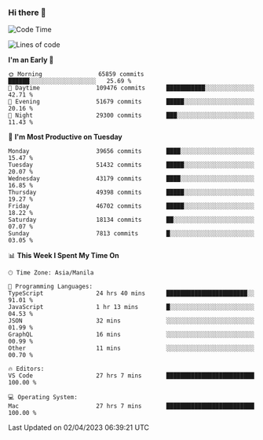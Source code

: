 ### Hi there 👋

<!--START_SECTION:waka-->
![Code Time](http://img.shields.io/badge/Code%20Time-3%2C800%20hrs%2017%20mins-blue)

![Lines of code](https://img.shields.io/badge/From%20Hello%20World%20I%27ve%20Written-101.2%20million%20lines%20of%20code-blue)

**I'm an Early 🐤** 

```text
🌞 Morning                65859 commits       ██████░░░░░░░░░░░░░░░░░░░   25.69 % 
🌆 Daytime                109476 commits      ███████████░░░░░░░░░░░░░░   42.71 % 
🌃 Evening                51679 commits       █████░░░░░░░░░░░░░░░░░░░░   20.16 % 
🌙 Night                  29300 commits       ███░░░░░░░░░░░░░░░░░░░░░░   11.43 % 
```
📅 **I'm Most Productive on Tuesday** 

```text
Monday                   39656 commits       ████░░░░░░░░░░░░░░░░░░░░░   15.47 % 
Tuesday                  51432 commits       █████░░░░░░░░░░░░░░░░░░░░   20.07 % 
Wednesday                43179 commits       ████░░░░░░░░░░░░░░░░░░░░░   16.85 % 
Thursday                 49398 commits       █████░░░░░░░░░░░░░░░░░░░░   19.27 % 
Friday                   46702 commits       █████░░░░░░░░░░░░░░░░░░░░   18.22 % 
Saturday                 18134 commits       ██░░░░░░░░░░░░░░░░░░░░░░░   07.07 % 
Sunday                   7813 commits        █░░░░░░░░░░░░░░░░░░░░░░░░   03.05 % 
```


📊 **This Week I Spent My Time On** 

```text
🕑︎ Time Zone: Asia/Manila

💬 Programming Languages: 
TypeScript               24 hrs 40 mins      ███████████████████████░░   91.01 % 
JavaScript               1 hr 13 mins        █░░░░░░░░░░░░░░░░░░░░░░░░   04.53 % 
JSON                     32 mins             ░░░░░░░░░░░░░░░░░░░░░░░░░   01.99 % 
GraphQL                  16 mins             ░░░░░░░░░░░░░░░░░░░░░░░░░   00.99 % 
Other                    11 mins             ░░░░░░░░░░░░░░░░░░░░░░░░░   00.70 % 

🔥 Editors: 
VS Code                  27 hrs 7 mins       █████████████████████████   100.00 % 

💻 Operating System: 
Mac                      27 hrs 7 mins       █████████████████████████   100.00 % 
```


 Last Updated on 02/04/2023 06:39:21 UTC
<!--END_SECTION:waka-->


<!--
**rad182/rad182** is a ✨ _special_ ✨ repository because its `README.md` (this file) appears on your GitHub profile.

Here are some ideas to get you started:

- 🔭 I’m currently working on ...
- 🌱 I’m currently learning ...
- 👯 I’m looking to collaborate on ...
- 🤔 I’m looking for help with ...
- 💬 Ask me about ...
- 📫 How to reach me: ...
- 😄 Pronouns: ...
- ⚡ Fun fact: ...
-->
